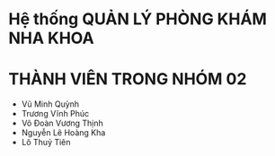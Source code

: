 # Hệ thống QUẢN LÝ PHÒNG KHÁM NHA KHOA

# THÀNH VIÊN TRONG NHÓM 02
- Vũ Minh Quỳnh
- Trương Vĩnh Phúc
- Võ Đoàn Vương Thịnh
- Nguyễn Lê Hoàng Kha
- Lô Thuỷ Tiên
